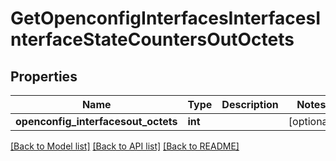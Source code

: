 # GetOpenconfigInterfacesInterfacesInterfaceStateCountersOutOctets

## Properties
Name | Type | Description | Notes
------------ | ------------- | ------------- | -------------
**openconfig_interfacesout_octets** | **int** |  | [optional] 

[[Back to Model list]](../README.md#documentation-for-models) [[Back to API list]](../README.md#documentation-for-api-endpoints) [[Back to README]](../README.md)



